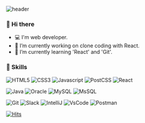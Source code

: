 ![header](https://capsule-render.vercel.app/api?type=waving&color=gradient&height=300&section=header&text=sonayaa&fontSize=90)

### 👋 Hi there
- 💻 I'm web developer.
- 🔭 I’m currently working on clone coding with React.
- 🌱 I’m currently learning 'React' and 'Git'.

### 💪 Skills

<img alt="HTML5" src ="https://img.shields.io/badge/HTML5-E34F26.svg?&style=for-the-badge&logo=HTML5&logoColor=white"/> <img alt="CSS3" src ="https://img.shields.io/badge/CSS3-1572B6.svg?&style=for-the-badge&logo=CSS3&logoColor=white"/> <img alt="Javascript" src ="https://img.shields.io/badge/Javascript-F7DF1E.svg?&style=for-the-badge&logo=Javascript&logoColor=white"/> 
<img alt="PostCSS" src ="https://img.shields.io/badge/PostCSS-DD3A0A.svg?&style=for-the-badge&logo=PostCSS&logoColor=white"/> <img alt="React" src ="https://img.shields.io/badge/React-0088CC.svg?&style=for-the-badge&logo=React&logoColor=white"/>

<img alt="Java" src ="https://img.shields.io/badge/Java-007396.svg?&style=for-the-badge&logo=Java&logoColor=white"/> <img alt="Oracle" src ="https://img.shields.io/badge/Oracle-F80000.svg?&style=for-the-badge&logo=Oracle&logoColor=white"/> <img alt="MySQL" src ="https://img.shields.io/badge/MySQL-4479A1.svg?&style=for-the-badge&logo=MySQL&logoColor=white"/> <img alt="MsSQL" src ="https://img.shields.io/badge/MsSQL-CC2927.svg?&style=for-the-badge&logo=MicrosoftSQLServer&logoColor=white"/>

<img alt="Git" src ="https://img.shields.io/badge/Git-F05032.svg?&style=for-the-badge&logo=Git&logoColor=white"/> <img alt="Slack" src ="https://img.shields.io/badge/Slack-4A154B.svg?&style=for-the-badge&logo=Slack&logoColor=white"/> <img alt="IntelliJ" src ="https://img.shields.io/badge/IntelliJ-000000.svg?&style=for-the-badge&logo=IntelliJIDEA&logoColor=white"/> <img alt="VsCode" src ="https://img.shields.io/badge/VsCode-007ACC.svg?&style=for-the-badge&logo=VisualStudio&logoColor=white"/> <img alt="Postman" src ="https://img.shields.io/badge/Postman-FF6C37.svg?&style=for-the-badge&logo=Postman&logoColor=white"/>

[![Hits](https://hits.seeyoufarm.com/api/count/incr/badge.svg?url=https%3A%2F%2Fgithub.com%2Fsonayaa&count_bg=%2379C83D&title_bg=%23555555&icon=&icon_color=%23E7E7E7&title=hits&edge_flat=false)](https://hits.seeyoufarm.com)

